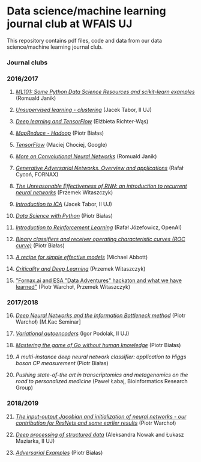 # Data science/machine learning journal club at WFAIS UJ

This repository contains pdf files, code and data from our data science/machine learning journal club.

### Journal clubs

### 2016/2017

1. [*ML101: Some Python Data Science Resources and scikit-learn examples*](https://github.com/rmldj/data-science-journal-club/tree/master/journal_club_1) (Romuald Janik)
2. [*Unsupervised learning - clustering*](https://github.com/rmldj/data-science-journal-club/raw/master/journal_club_2/ref-tabor.pdf) (Jacek Tabor, II UJ)

3. [*Deep learning and TensorFlow*](https://github.com/rmldj/data-science-journal-club/raw/master/journal_club_3/DataScience_18Nov16.pdf) (Elżbieta Richter-Wąs)

4. [*MapReduce - Hadoop*](https://github.com/rmldj/data-science-journal-club/raw/master/journal_club_4/hadoop.pdf) (Piotr Białas)

5. [*TensorFlow*](https://github.com/rmldj/data-science-journal-club/raw/master/journal_club_5/TF-WFAIS.pdf) (Maciej Chociej, Google)

6. [*More on Convolutional Neural Networks*](https://github.com/rmldj/data-science-journal-club/raw/master/journal_club_6/cnn.pdf) (Romuald Janik)

7. [*Generative Adversarial  Networks. Overview and applications*](https://github.com/rmldj/data-science-journal-club/raw/master/journal_club_7/gan_uj.pdf) (Rafał Cycoń, FORNAX)

8. [*The Unreasonable Effectiveness of RNN: an
introduction to recurrent neural networks*](https://github.com/rmldj/data-science-journal-club/raw/master/journal_club_8/IntroToRNN.pdf) (Przemek Witaszczyk)

9. [*​Introduction to ICA*](https://github.com/rmldj/data-science-journal-club/raw/master/journal_club_9/ica.pdf) (Jacek Tabor, II UJ)

10. [*Data Science with Python*](https://github.com/rmldj/data-science-journal-club/tree/master/journal_club_10) (Piotr Białas)

11. [*Introduction to Reinforcement Learning*](https://github.com/rmldj/data-science-journal-club/tree/master/journal_club_11) (Rafał Józefowicz, OpenAI)

12. [*Binary classifiers and receiver operating characteristic curves (ROC curve)*](https://github.com/rmldj/data-science-journal-club/tree/master/journal_club_12) (Piotr Białas)

13. [*A recipe for simple effective models*](https://github.com/rmldj/data-science-journal-club/raw/master/journal_club_13/UJ_talk_May_2017_v2.pdf) (Michael Abbott)

14. [*​Criticality and Deep Learning*](https://github.com/rmldj/data-science-journal-club/raw/master/journal_club_14/CriticalNN.pdf) (Przemek Witaszczyk)

15. ["Fornax.ai and ESA "Data Adventures" hackaton and what we have learned"](https://github.com/dataadventures/mars_express_orbiter) (Piotr Warchoł, Przemek Witaszczyk)

### 2017/2018

16. [*Deep Neural Networks and the Information Bottleneck method*](https://github.com/rmldj/data-science-journal-club/raw/master/journal_club_16/DNNeoc.pdf) (Piotr Warchoł) [M.Kac Seminar]

17. [*Variational autoencoders*](https://github.com/rmldj/data-science-journal-club/tree/master/journal_club_17/vae.ipynb) (Igor Podolak, II UJ)

18. [*Mastering the game of Go without human knowledge*](https://github.com/rmldj/data-science-journal-club/raw/master/journal_club_18/alpha_zero.pdf) (Piotr Białas)

19. *A multi-instance deep neural network classifier: application to Higgs boson CP measurement* (Piotr Białas)

20. *Pushing state-of-the art in transcriptomics and metagenomics on the road to personalized medicine* (Paweł Łabaj, Bioinformatics Research Group)

### 2018/2019

21. [*The input-output Jacobian and initialization of neural networks - our contribution for ResNets and some earlier results*](https://github.com/rmldj/data-science-journal-club/raw/master/journal_club_21/Data_Science_Journal_Club_RMTandNN.pdf) (Piotr Warchoł)

22. [*Deep processing of structured data*](https://github.com/rmldj/data-science-journal-club/raw/master/journal_club_22/Set_F.pdf) (Aleksandra Nowak and Łukasz Maziarka, II UJ)

23. [*Adversarial Examples*](https://github.com/rmldj/data-science-journal-club/tree/master/journal_club_23) (Piotr Białas)
